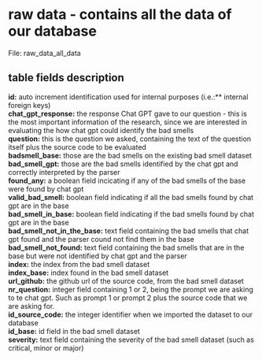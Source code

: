 # raw data - contains all the data of our database
File: raw_data_all_data
## table fields description
**id:** auto increment identification used for internal purposes (i.e.:** internal foreign keys) <br>
**chat_gpt_response:** the response Chat GPT gave to our question - this is the most important information of the research, since we are interested in evaluating the how chat gpt could identify the bad smells <br>
**question:** this is the question we asked, containing the text of the question itself plus the source code to be evaluated <br>
**badsmell_base:** those are the bad smells on the existing bad smell dataset <br>
**bad_smell_gpt:** those are the bad smells identified by the chat gpt and correctly interpreted by the parser<br>
**found_any:** a boolean field incicating if any of the bad smells of the base were found by chat gpt<br>
**valid_bad_smell:** boolean field indicating if all the bad smells found by chat gpt are in the base<br>
**bad_smell_in_base:** boolean field indicating if the bad smells found by chat gpt are in the base <br>
**bad_smell_not_in_the_base:** text field containing the bad smells that chat gpt found and the parser cound not find them in the base<br>
**bad_smell_not_found:** text field containing the bad smells that are in the base but were not identified by chat gpt and the parser <br>
**index:** the index from the bad smell dataset<br>
**index_base:** index found in the bad smell dataset<br>
**url_github:** the github url of the source code, from the bad smell dataset<br>
**nr_question:** integer field containing 1 or 2, being the prompt we are asking to te chat gpt. Such as prompt 1 or prompt 2 plus the source code that we are asking for.<br>
**id_source_code:** the integer identifier when we imported the dataset to our database<br>
**id_base:** id field in the bad smell dataset<br>
**severity:** text field containing the severity of the bad smell dataset (such as critical, minor or major)<br>

